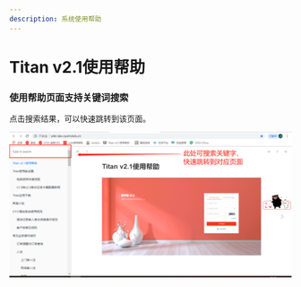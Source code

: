 ```yaml
---
description: 系统使用帮助
---
```


# Titan v2.1使用帮助

### 使用帮助页面支持关键词搜索

点击搜索结果，可以快速跳转到该页面。

![](.gitbook/assets/image%20%28142%29.png)

